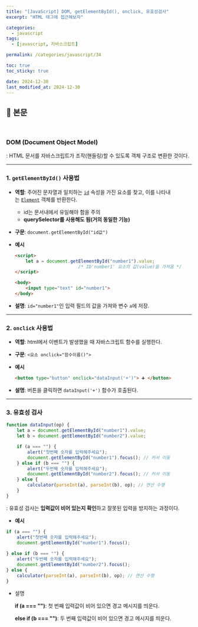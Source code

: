 ```yaml
---
title: "[JavaScript] DOM, getElementById(), onclick, 유효성검사"
excerpt: "HTML 태그에 접근해보자"

categories:
  - javascript
tags:
  - [javascript, 자바스크립트]

permalink: /categories/javascript/34

toc: true
toc_sticky: true

date: 2024-12-30
last_modified_at: 2024-12-30
---
```


## 🦥 본문

<br>

### DOM (Document Object Model)

: HTML 문서를 자바스크립트가 조작(핸들링)할 수 있도록 객체 구조로 변환한 것이다.

---

### 1. `getElementById()` 사용법

- **역할**: 주어진 문자열과 일치하는 [`id`](https://developer.mozilla.org/ko/docs/Web/API/Element/id) 속성을 가진 요소를 찾고, 이를 나타내는 [`Element`](https://developer.mozilla.org/en-US/docs/Web/API/Element) 객체를 반환한다.
    - id는 문서내에서 유일해야 함을 주의
    - **querySelector를 사용해도 됨(거의 동일한 기능)**
- **구문**: `document.getElementById("id값")`
- **예시**
    
    ```html
    <script>
    	let a = document.getElementById("number1").value; 
    						/* ID'number1' 요소의 값(value)을 가져옴 */
    </script>
    
    <body>						
    	<input type="text" id="number1">
    </body>
    ```
    
- **설명**: `id="number1"`인 입력 필드의 값을 가져와 변수 `a`에 저장.

---

### 2. `onclick` 사용법

- **역할**:  html에서 이벤트가 발생했을 때 자바스크립트 함수를 실행한다.
- **구문**: `<요소 onclick="함수이름()">`
- **예시**
    
    ```html
    <button type="button" onclick="dataInput('+')"> ➕ </button>
    ```
    
- **설명**: 버튼을 클릭하면 `dataInput('+')` 함수가 호출된다.

---

### 3. 유효성 검사

```jsx
function dataInput(op) {
    let a = document.getElementById("number1").value;
    let b = document.getElementById("number2").value;

    if (a === "") {
        alert("첫번째 숫자를 입력해주세요");
        document.getElementById("number1").focus(); // 커서 이동
    } else if (b === "") {
        alert("두번째 숫자를 입력해주세요");
        document.getElementById("number2").focus(); // 커서 이동
    } else {
        calculator(parseInt(a), parseInt(b), op); // 연산 수행
    }
}
```

 : 유효성 검사는 **입력값이 비어 있는지 확인**하고 잘못된 입력을 방지하는 과정이다.

- **예시**

```jsx
if (a === "") {
    alert("첫번째 숫자를 입력해주세요");
    document.getElementById("number1").focus(); 
																			// focus -> 커서 이동
} else if (b === "") {
    alert("두번째 숫자를 입력해주세요");
    document.getElementById("number2").focus();
} else {
    calculator(parseInt(a), parseInt(b), op); // 연산 수행
}
```

- 설명
    
    **if (a === "")**: 첫 번째 입력값이 비어 있으면 경고 메시지를 띄운다.
    
    **else if (b === "")**: 두 번째 입력값이 비어 있으면 경고 메시지를 띄운다.


<br>
<br>



